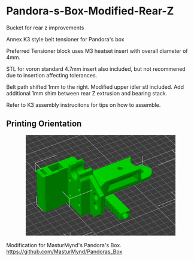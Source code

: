 # Pandora-s-Box-Modified-Rear-Z
Bucket for rear z improvements

Annex K3 style belt tensioner for Pandora's box

Preferred Tensioner block uses M3 heatset insert with overall diameter of 4mm.

STL for voron standard 4.7mm insert also included, but not recommened due to insertion affecting tolerances.

Belt path shifted 1mm to the right.  Modified upper idler stl included.  Add additional 1mm shim between rear Z extrusion and bearing stack.

Refer to K3 assembly instrucitons for tips on how to assemble.


## Printing Orientation

<p align="center">
  <img src="images/orientation.png" width="400">
</p>

Modification for MasturMynd's Pandora's Box. https://github.com/MasturMynd/Pandoras_Box

